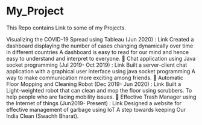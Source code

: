 # My_Project
This Repo contains Link to some of my Projects. 

Visualizing the COVID-19 Spread using Tableau (Jun 2020) : Link
Created a dashboard displaying the number of cases changing dynamically over time in different countries
A dashboard is easy to read for our mind and hence easy to understand and interpret to everyone.
 Chat application using Java socket programming (Jul 2019- Oct 2019) : Link
Built a server-client chat application with a graphical user interface using java socket programming
A way to make communication more exciting among friends.
 Automatic Floor Mopping and Cleaning Robot (Dec 2019- Jun 2020) : Link
Built a Light-weighted robot that can clean and mop the floor using scrubbers.
To help people who are facing mobility issues.
 Effective Trash Manager using the Internet of things (Jun2019- Present) : Link
Designed a website for effective management of garbage using IoT
A step towards keeping Our India Clean (Swachh Bharat).

